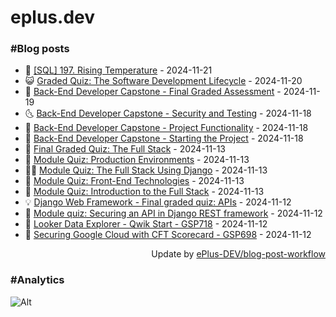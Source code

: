 # eplus.dev

### #Blog posts

<!-- BLOG-POST-LIST:START -->
 - 🧰 [[SQL] 197. Rising Temperature](https://eplus.dev/sql-197-rising-temperature) - 2024-11-21
 - 😺 [Graded Quiz: The Software Development Lifecycle](https://eplus.dev/graded-quiz-the-software-development-lifecycle) - 2024-11-20
 - 🗽 [Back-End Developer Capstone - Final Graded Assessment](https://eplus.dev/back-end-developer-capstone-final-graded-assessment) - 2024-11-19
 - 🌜 [Back-End Developer Capstone - Security and Testing](https://eplus.dev/back-end-developer-capstone-security-and-testing) - 2024-11-18
 - 📝 [Back-End Developer Capstone - Project Functionality](https://eplus.dev/back-end-developer-capstone-project-functionality) - 2024-11-18
 - 🚀 [Back-End Developer Capstone - Starting the Project](https://eplus.dev/back-end-developer-capstone-starting-the-project) - 2024-11-18
 - 💼 [Final Graded Quiz: The Full Stack](https://eplus.dev/final-graded-quiz-the-full-stack) - 2024-11-13
 - 🦣 [Module Quiz: Production Environments](https://eplus.dev/module-quiz-production-environments) - 2024-11-13
 - 👨‍🏫 [Module Quiz: The Full Stack Using Django](https://eplus.dev/module-quiz-the-full-stack-using-django) - 2024-11-13
 - 🔭 [Module Quiz: Front-End Technologies](https://eplus.dev/module-quiz-front-end-technologies) - 2024-11-13
 - 🤡 [Module Quiz: Introduction to the Full Stack](https://eplus.dev/module-quiz-introduction-to-the-full-stack) - 2024-11-13
 - 💡 [Django Web Framework - Final graded quiz: APIs](https://eplus.dev/django-web-framework-final-graded-quiz-apis) - 2024-11-12
 - 🦣 [Module quiz: Securing an API in Django REST framework](https://eplus.dev/module-quiz-securing-an-api-in-django-rest-framework) - 2024-11-12
 - 💪 [Looker Data Explorer - Qwik Start - GSP718](https://eplus.dev/looker-data-explorer-qwik-start-gsp718) - 2024-11-12
 - 🤡 [Securing Google Cloud with CFT Scorecard - GSP698](https://eplus.dev/securing-google-cloud-with-cft-scorecard-gsp698) - 2024-11-12<!-- BLOG-POST-LIST:END -->

<div align="right">
  Update by <a target="_blank"
    href="https://github.com/ePlus-DEV/blog-post-workflow">ePlus-DEV/blog-post-workflow</a>
</div>

### #Analytics
![Alt](https://repobeats.axiom.co/api/embed/9990f7cddfbad8d834990b10ccad05f81ac1096f.svg "Repobeats analytics image")
